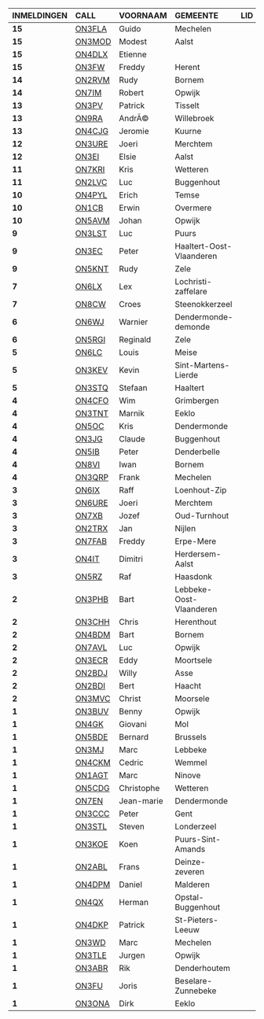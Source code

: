 |INMELDINGEN|CALL|VOORNAAM|GEMEENTE|LID|
|:---|:---|:---|:---|:---|
|**15**| <a href="https://www.qrz.com/db/on3fla">ON3FLA</a> | Guido | Mechelen |  |
|**15**| <a href="https://www.qrz.com/db/on3mod">ON3MOD</a> | Modest | Aalst |  |
|**15**| <a href="https://www.qrz.com/db/on4dlx">ON4DLX</a> | Etienne |  |  |
|**15**| <a href="https://www.qrz.com/db/on3fw">ON3FW</a> | Freddy | Herent |  |
|**14**| <a href="https://www.qrz.com/db/on2rvm">ON2RVM</a> | Rudy | Bornem |  |
|**14**| <a href="https://www.qrz.com/db/on7im">ON7IM</a> | Robert | Opwijk |  |
|**13**| <a href="https://www.qrz.com/db/on3pv">ON3PV</a> | Patrick | Tisselt |  |
|**13**| <a href="https://www.qrz.com/db/on9ra">ON9RA</a> | Andr&Atilde;&copy; | Willebroek |  |
|**13**| <a href="https://www.qrz.com/db/on4cjg">ON4CJG</a> | Jeromie | Kuurne |  |
|**12**| <a href="https://www.qrz.com/db/on3ure">ON3URE</a> | Joeri | Merchtem |  |
|**12**| <a href="https://www.qrz.com/db/on3ei">ON3EI</a> | Elsie | Aalst |  |
|**11**| <a href="https://www.qrz.com/db/on7kri">ON7KRI</a> | Kris | Wetteren |  |
|**11**| <a href="https://www.qrz.com/db/on2lvc">ON2LVC</a> | Luc | Buggenhout |  |
|**10**| <a href="https://www.qrz.com/db/on4pyl">ON4PYL</a> | Erich | Temse |  |
|**10**| <a href="https://www.qrz.com/db/on1cb">ON1CB</a> | Erwin | Overmere |  |
|**10**| <a href="https://www.qrz.com/db/on5avm">ON5AVM</a> | Johan | Opwijk |  |
|**9**| <a href="https://www.qrz.com/db/on3lst">ON3LST</a> | Luc | Puurs |  |
|**9**| <a href="https://www.qrz.com/db/on3ec">ON3EC</a> | Peter | Haaltert-Oost-Vlaanderen |  |
|**9**| <a href="https://www.qrz.com/db/on5knt">ON5KNT</a> | Rudy | Zele |  |
|**7**| <a href="https://www.qrz.com/db/on6lx">ON6LX</a> | Lex | Lochristi-zaffelare |  |
|**7**| <a href="https://www.qrz.com/db/on8cw">ON8CW</a> | Croes | Steenokkerzeel |  |
|**6**| <a href="https://www.qrz.com/db/on6wj">ON6WJ</a> | Warnier | Dendermonde-demonde |  |
|**6**| <a href="https://www.qrz.com/db/on5rgi">ON5RGI</a> | Reginald | Zele |  |
|**5**| <a href="https://www.qrz.com/db/on6lc">ON6LC</a> | Louis | Meise |  |
|**5**| <a href="https://www.qrz.com/db/on3kev">ON3KEV</a> | Kevin | Sint-Martens-Lierde |  |
|**5**| <a href="https://www.qrz.com/db/on3stq">ON3STQ</a> | Stefaan | Haaltert |  |
|**4**| <a href="https://www.qrz.com/db/on4cfo">ON4CFO</a> | Wim | Grimbergen |  |
|**4**| <a href="https://www.qrz.com/db/on3tnt">ON3TNT</a> | Marnik | Eeklo |  |
|**4**| <a href="https://www.qrz.com/db/on5oc">ON5OC</a> | Kris | Dendermonde |  |
|**4**| <a href="https://www.qrz.com/db/on3jg">ON3JG</a> | Claude | Buggenhout |  |
|**4**| <a href="https://www.qrz.com/db/on5ib">ON5IB</a> | Peter | Denderbelle |  |
|**4**| <a href="https://www.qrz.com/db/on8vi">ON8VI</a> | Iwan | Bornem |  |
|**4**| <a href="https://www.qrz.com/db/on3qrp">ON3QRP</a> | Frank | Mechelen |  |
|**3**| <a href="https://www.qrz.com/db/on6ix">ON6IX</a> | Raff | Loenhout-Zip |  |
|**3**| <a href="https://www.qrz.com/db/on6ure">ON6URE</a> | Joeri | Merchtem |  |
|**3**| <a href="https://www.qrz.com/db/on7xb">ON7XB</a> | Jozef | Oud-Turnhout |  |
|**3**| <a href="https://www.qrz.com/db/on2trx">ON2TRX</a> | Jan | Nijlen |  |
|**3**| <a href="https://www.qrz.com/db/on7fab">ON7FAB</a> | Freddy | Erpe-Mere |  |
|**3**| <a href="https://www.qrz.com/db/on4it">ON4IT</a> | Dimitri | Herdersem-Aalst |  |
|**3**| <a href="https://www.qrz.com/db/on5rz">ON5RZ</a> | Raf | Haasdonk |  |
|**2**| <a href="https://www.qrz.com/db/on3phb">ON3PHB</a> | Bart | Lebbeke-Oost-Vlaanderen |  |
|**2**| <a href="https://www.qrz.com/db/on3chh">ON3CHH</a> | Chris | Herenthout |  |
|**2**| <a href="https://www.qrz.com/db/on4bdm">ON4BDM</a> | Bart | Bornem |  |
|**2**| <a href="https://www.qrz.com/db/on7avl">ON7AVL</a> | Luc | Opwijk |  |
|**2**| <a href="https://www.qrz.com/db/on3ecr">ON3ECR</a> | Eddy | Moortsele |  |
|**2**| <a href="https://www.qrz.com/db/on2bdj">ON2BDJ</a> | Willy | Asse |  |
|**2**| <a href="https://www.qrz.com/db/on2bdi">ON2BDI</a> | Bert | Haacht |  |
|**2**| <a href="https://www.qrz.com/db/on3mvc">ON3MVC</a> | Christ | Moorsele |  |
|**1**| <a href="https://www.qrz.com/db/on3buv">ON3BUV</a> | Benny | Opwijk |  |
|**1**| <a href="https://www.qrz.com/db/on4gk">ON4GK</a> | Giovani | Mol |  |
|**1**| <a href="https://www.qrz.com/db/on5bde">ON5BDE</a> | Bernard | Brussels |  |
|**1**| <a href="https://www.qrz.com/db/on3mj">ON3MJ</a> | Marc | Lebbeke |  |
|**1**| <a href="https://www.qrz.com/db/on4ckm">ON4CKM</a> | Cedric | Wemmel |  |
|**1**| <a href="https://www.qrz.com/db/on1agt">ON1AGT</a> | Marc | Ninove |  |
|**1**| <a href="https://www.qrz.com/db/on5cdg">ON5CDG</a> | Christophe | Wetteren |  |
|**1**| <a href="https://www.qrz.com/db/on7en">ON7EN</a> | Jean-marie | Dendermonde |  |
|**1**| <a href="https://www.qrz.com/db/on3ccc">ON3CCC</a> | Peter | Gent |  |
|**1**| <a href="https://www.qrz.com/db/on3stl">ON3STL</a> | Steven | Londerzeel |  |
|**1**| <a href="https://www.qrz.com/db/on3koe">ON3KOE</a> | Koen | Puurs-Sint-Amands |  |
|**1**| <a href="https://www.qrz.com/db/on2abl">ON2ABL</a> | Frans | Deinze-zeveren |  |
|**1**| <a href="https://www.qrz.com/db/on4dpm">ON4DPM</a> | Daniel | Malderen |  |
|**1**| <a href="https://www.qrz.com/db/on4qx">ON4QX</a> | Herman | Opstal-Buggenhout |  |
|**1**| <a href="https://www.qrz.com/db/on4dkp">ON4DKP</a> | Patrick | St-Pieters-Leeuw |  |
|**1**| <a href="https://www.qrz.com/db/on3wd">ON3WD</a> | Marc | Mechelen |  |
|**1**| <a href="https://www.qrz.com/db/on3tle">ON3TLE</a> | Jurgen | Opwijk |  |
|**1**| <a href="https://www.qrz.com/db/on3abr">ON3ABR</a> | Rik | Denderhoutem |  |
|**1**| <a href="https://www.qrz.com/db/on3fu">ON3FU</a> | Joris | Beselare-Zunnebeke |  |
|**1**| <a href="https://www.qrz.com/db/on3ona">ON3ONA</a> | Dirk | Eeklo |  |

